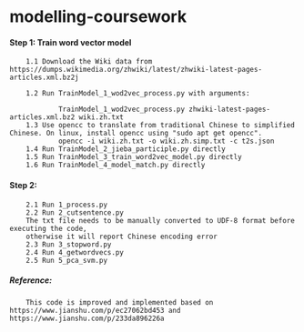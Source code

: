 # modelling-coursework

#### Step 1: Train word vector model

		1.1 Download the Wiki data from https://dumps.wikimedia.org/zhwiki/latest/zhwiki-latest-pages-articles.xml.bz2j
		
		1.2 Run TrainModel_1_wod2vec_process.py with arguments:
		
				TrainModel_1_wod2vec_process.py zhwiki-latest-pages-articles.xml.bz2 wiki.zh.txt
		1.3 Use opencc to translate from traditional Chinese to simplified Chinese. On linux, install opencc using "sudo apt get opencc".
				opencc -i wiki.zh.txt -o wiki.zh.simp.txt -c t2s.json
		1.4 Run TrainModel_2_jieba_participle.py directly
		1.5 Run TrainModel_3_train_word2vec_model.py directly
		1.6 Run TrainModel_4_model_match.py directly
#### Step 2:


		2.1 Run 1_process.py
		2.2 Run 2_cutsentence.py 
		The txt file needs to be manually converted to UDF-8 format before executing the code, 
		otherwise it will report Chinese encoding error
		2.3 Run 3_stopword.py
		2.4 Run 4_getwordvecs.py
		2.5 Run 5_pca_svm.py

##### Reference:



		This code is improved and implemented based on https://www.jianshu.com/p/ec27062bd453 and https://www.jianshu.com/p/233da896226a
